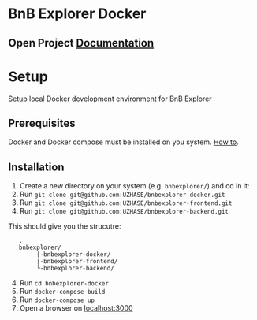 # BnB Explorer Docker
## Open Project [Documentation](https://github.com/UZHASE/bnbexplorer-docker/wiki)

# Setup
Setup local Docker development environment for BnB Explorer
## Prerequisites
Docker and Docker compose must be installed on you system.
[How to](https://docs.docker.com/get-docker).
## Installation
1. Create a new directory on your system (e.g. `bnbexplorer/`) and cd in it:
2. Run ``git clone git@github.com:UZHASE/bnbexplorer-docker.git``
2. Run ``git clone git@github.com:UZHASE/bnbexplorer-frontend.git``
3. Run ``git clone git@github.com:UZHASE/bnbexplorer-backend.git``

This should give you the strucutre:
```
   .
   bnbexplorer/
        |-bnbexplorer-docker/
        |-bnbexplorer-frontend/
        └-bnbexplorer-backend/
```
4. Run `cd bnbexplorer-docker`
5. Run `docker-compose build`
6. Run `docker-compose up`
7. Open a browser on [localhost:3000](localhost:3000)
